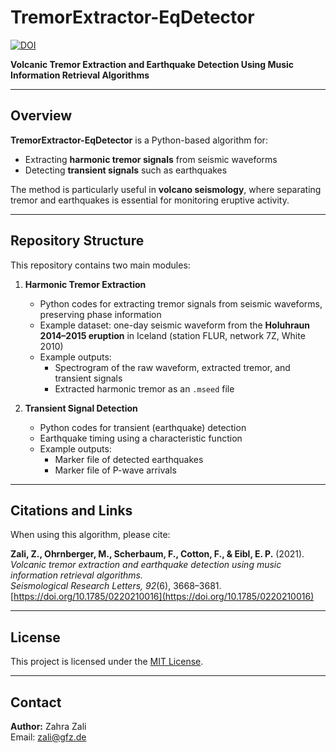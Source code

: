 # TremorExtractor-EqDetector  
[![DOI](https://zenodo.org/badge/490198425.svg)](https://zenodo.org/badge/latestdoi/490198425)  

**Volcanic Tremor Extraction and Earthquake Detection Using Music Information Retrieval Algorithms**  

---

## Overview  

**TremorExtractor-EqDetector** is a Python-based algorithm for:  
- Extracting **harmonic tremor signals** from seismic waveforms  
- Detecting **transient signals** such as earthquakes  

The method is particularly useful in **volcano seismology**, where separating tremor and earthquakes is essential for monitoring eruptive activity.  

---

## Repository Structure  

This repository contains two main modules:  

1. **Harmonic Tremor Extraction**  
   - Python codes for extracting tremor signals from seismic waveforms, preserving phase information  
   - Example dataset: one-day seismic waveform from the **Holuhraun 2014–2015 eruption** in Iceland (station FLUR, network 7Z, White 2010)  
   - Example outputs:  
     - Spectrogram of the raw waveform, extracted tremor, and transient signals  
     - Extracted harmonic tremor as an `.mseed` file  

2. **Transient Signal Detection**  
   - Python codes for transient (earthquake) detection  
   - Earthquake timing using a characteristic function  
   - Example outputs:  
     - Marker file of detected earthquakes  
     - Marker file of P-wave arrivals  

---

## Citations and Links  

When using this algorithm, please cite:  

**Zali, Z., Ohrnberger, M., Scherbaum, F., Cotton, F., & Eibl, E. P.** (2021).  
*Volcanic tremor extraction and earthquake detection using music information retrieval algorithms.*  
*Seismological Research Letters, 92*(6), 3668–3681.  
[https://doi.org/10.1785/0220210016](https://doi.org/10.1785/0220210016)  

---

## License

This project is licensed under the [MIT License](LICENSE).

---

## Contact  

**Author:** Zahra Zali  
Email: zali@gfz.de  
